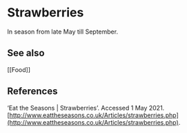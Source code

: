 # Strawberries
In season from late May till September.

## See also
[[Food]]

## References
‘Eat the Seasons | Strawberries’. Accessed 1 May 2021. [http://www.eattheseasons.co.uk/Articles/strawberries.php](http://www.eattheseasons.co.uk/Articles/strawberries.php).